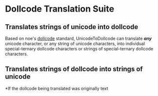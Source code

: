 # Dollcode Translation Suite
## Translates strings of unicode into dollcode

Based on noe's [dollcode](https://noe.sh/dollcode/) standard, UnicodeToDollcode can translate ***any*** unicode character, or any string of unicode characters, into individual special-ternary dollcode characters or strings of special-ternary dollcode characters.  

## Translates strings of dollcode into strings of unicode
*If the dollcode being translated was originally text
